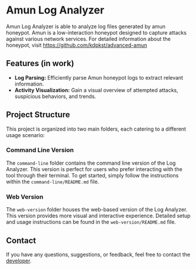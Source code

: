 # Amun Log Analyzer
Amun Log Analyzer is able to analyze log files generated by amun honeypot. Amun is a low-interaction honeypot designed to capture attacks against various network services. For detailed information about the honeypot, visit https://github.com/kdpkst/advanced-amun

## Features (in work)

- **Log Parsing:** Efficiently parse Amun honeypot logs to extract relevant information.
- **Activity Visualization:** Gain a visual overview of attempted attacks, suspicious behaviors, and trends.

## Project Structure

This project is organized into two main folders, each catering to a different usage scenario:

### Command Line Version

The `command-line` folder contains the command line version of the Log Analyzer. This version is perfect for users who prefer interacting with the tool through their terminal. To get started, simply follow the instructions within the `command-line/README.md` file.

### Web Version

The `web-version` folder houses the web-based version of the Log Analyzer. This version provides more visual and interactive experience. Detailed setup and usage instructions can be found in the `web-version/README.md` file.

## Contact

If you have any questions, suggestions, or feedback, feel free to contact the [developer](https://github.com/kdpkst).


